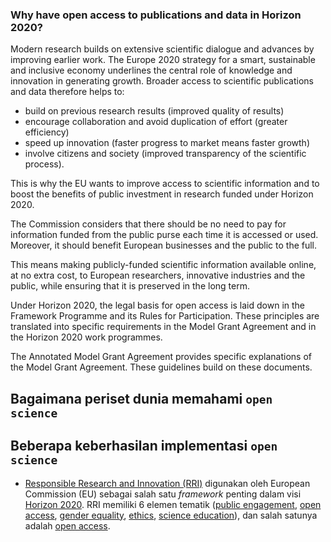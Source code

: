 ### Why have open access to publications and data in Horizon 2020?

Modern research builds on extensive scientific dialogue and advances by improving
earlier work. The Europe 2020 strategy for a smart, sustainable and inclusive
economy underlines the central role of knowledge and innovation in generating
growth. Broader access to scientific publications and data therefore helps to:

* build on previous research results (improved quality of results)
* encourage collaboration and avoid duplication of effort (greater efficiency)
* speed up innovation (faster progress to market means faster growth)
* involve citizens and society (improved transparency of the scientific process).

This is why the EU wants to improve access to scientific information and to boost the
benefits of public investment in research funded under Horizon 2020.

The Commission considers that there should be no need to pay for information
funded from the public purse each time it is accessed or used. Moreover, it should
benefit European businesses and the public to the full.

This means making publicly-funded scientific information available online, at no
extra cost, to European researchers, innovative industries and the public, while
ensuring that it is preserved in the long term.

Under Horizon 2020, the legal basis for open access is laid down in the Framework
Programme and its Rules for Participation. These principles are translated into
specific requirements in the Model Grant Agreement and in the Horizon 2020 work
programmes.

The Annotated Model Grant Agreement provides specific explanations of the Model
Grant Agreement. These guidelines build on these documents.

## Bagaimana periset dunia memahami `open science`

## Beberapa keberhasilan implementasi `open science`

* [Responsible Research and Innovation (RRI)](http://rri-tools.eu) digunakan oleh European Commission (EU) sebagai salah satu _framework_ penting dalam visi [Horizon 2020](https://ec.europa.eu/programmes/horizon2020/). RRI memiliki 6 elemen tematik ([public engagement](https://ec.europa.eu/programmes/horizon2020/node/766), [open access](https://ec.europa.eu/programmes/horizon2020/node/1031), [gender equality](https://ec.europa.eu/programmes/horizon2020/node/797), [ethics](https://ec.europa.eu/programmes/horizon2020/node/767), [science education](https://ec.europa.eu/programmes/horizon2020/node/795)), dan salah satunya adalah [open access](https://ec.europa.eu/programmes/horizon2020/node/1031).
